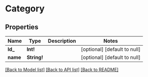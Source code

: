 # Category

## Properties

| Name     | Type        | Description | Notes                        |
| -------- | ----------- | ----------- | ---------------------------- |
| **Id\_** | **Int!**    |             | [optional] [default to null] |
| **name** | **String!** |             | [optional] [default to null] |

[[Back to Model list]](../README.md#documentation-for-models) [[Back to API list]](../README.md#documentation-for-api-endpoints) [[Back to README]](../README.md)
